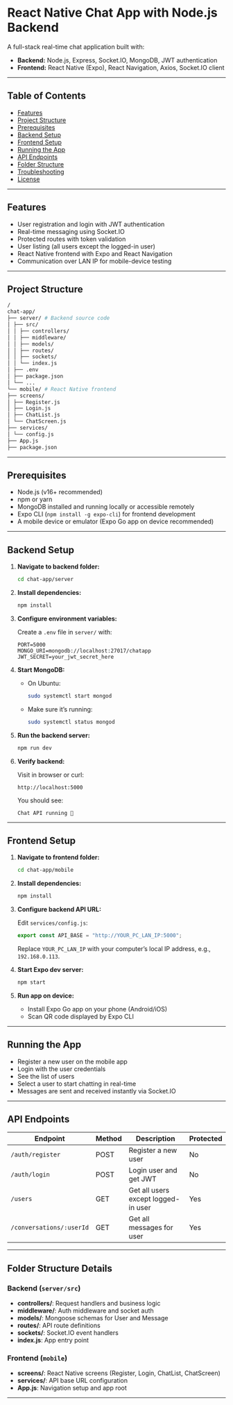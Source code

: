 # React Native Chat App with Node.js Backend

A full-stack real-time chat application built with:
- **Backend:** Node.js, Express, Socket.IO, MongoDB, JWT authentication
- **Frontend:** React Native (Expo), React Navigation, Axios, Socket.IO client

---

## Table of Contents

- [Features](#features)
- [Project Structure](#project-structure)
- [Prerequisites](#prerequisites)
- [Backend Setup](#backend-setup)
- [Frontend Setup](#frontend-setup)
- [Running the App](#running-the-app)
- [API Endpoints](#api-endpoints)
- [Folder Structure](#folder-structure)
- [Troubleshooting](#troubleshooting)
- [License](#license)

---

## Features

- User registration and login with JWT authentication
- Real-time messaging using Socket.IO
- Protected routes with token validation
- User listing (all users except the logged-in user)
- React Native frontend with Expo and React Navigation
- Communication over LAN IP for mobile-device testing

---

## Project Structure
```bash
/
chat-app/
├── server/ # Backend source code
│ ├── src/
│ │ ├── controllers/
│ │ ├── middleware/
│ │ ├── models/
│ │ ├── routes/
│ │ ├── sockets/
│ │ └── index.js
│ ├── .env
│ ├── package.json
│ └── ...
└── mobile/ # React Native frontend
├── screens/
│ ├── Register.js
│ ├── Login.js
│ ├── ChatList.js
│ └── ChatScreen.js
├── services/
│ └── config.js
├── App.js
├── package.json

```



---

## Prerequisites

- Node.js (v16+ recommended)
- npm or yarn
- MongoDB installed and running locally or accessible remotely
- Expo CLI (`npm install -g expo-cli`) for frontend development
- A mobile device or emulator (Expo Go app on device recommended)

---

## Backend Setup

1. **Navigate to backend folder:**

    ```bash
    cd chat-app/server
    ```

2. **Install dependencies:**

    ```bash
    npm install
    ```

3. **Configure environment variables:**

    Create a `.env` file in `server/` with:

    ```
    PORT=5000
    MONGO_URI=mongodb://localhost:27017/chatapp
    JWT_SECRET=your_jwt_secret_here
    ```

4. **Start MongoDB:**

    - On Ubuntu:

      ```bash
      sudo systemctl start mongod
      ```

    - Make sure it’s running:

      ```bash
      sudo systemctl status mongod
      ```

5. **Run the backend server:**

    ```bash
    npm run dev
    ```

6. **Verify backend:**

    Visit in browser or curl:

    ```
    http://localhost:5000
    ```

    You should see:

    ```
    Chat API running 🚀
    ```

---

## Frontend Setup

1. **Navigate to frontend folder:**

    ```bash
    cd chat-app/mobile
    ```

2. **Install dependencies:**

    ```bash
    npm install
    ```

3. **Configure backend API URL:**

    Edit `services/config.js`:

    ```js
    export const API_BASE = "http://YOUR_PC_LAN_IP:5000";
    ```

    Replace `YOUR_PC_LAN_IP` with your computer’s local IP address, e.g., `192.168.0.113`.

4. **Start Expo dev server:**

    ```bash
    npm start
    ```

5. **Run app on device:**

    - Install Expo Go app on your phone (Android/iOS)
    - Scan QR code displayed by Expo CLI

---

## Running the App

- Register a new user on the mobile app
- Login with the user credentials
- See the list of users
- Select a user to start chatting in real-time
- Messages are sent and received instantly via Socket.IO

---

## API Endpoints

| Endpoint           | Method | Description                 | Protected |
|--------------------|--------|-----------------------------|-----------|
| `/auth/register`   | POST   | Register a new user          | No        |
| `/auth/login`      | POST   | Login user and get JWT       | No        |
| `/users`           | GET    | Get all users except logged-in user | Yes       |
| `/conversations/:userId` | GET | Get all messages for user   | Yes       |

---

## Folder Structure Details

### Backend (`server/src`)

- **controllers/**: Request handlers and business logic
- **middleware/**: Auth middleware and socket auth
- **models/**: Mongoose schemas for User and Message
- **routes/**: API route definitions
- **sockets/**: Socket.IO event handlers
- **index.js**: App entry point

### Frontend (`mobile`)

- **screens/**: React Native screens (Register, Login, ChatList, ChatScreen)
- **services/**: API base URL configuration
- **App.js**: Navigation setup and app root

---




